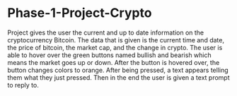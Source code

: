 # Phase-1-Project-Crypto
Project gives the user the current and up to date information on the cryptocurrency Bitcoin. The data that is given is the current time and date, the price of bitcoin, the market cap, and the change in crypto. The user is able to hover over the green buttons named bullish and bearish which means the market goes up or down. After the button  is hovered over, the button changes colors to orange. After being pressed, a text appears telling them what they just pressed. Then in the end the user is given a text prompt to reply to.